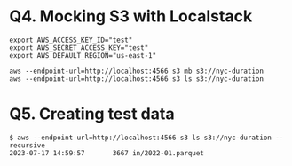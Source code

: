# Q4. Mocking S3 with Localstack

    export AWS_ACCESS_KEY_ID="test"
    export AWS_SECRET_ACCESS_KEY="test"
    export AWS_DEFAULT_REGION="us-east-1"

    aws --endpoint-url=http://localhost:4566 s3 mb s3://nyc-duration
    aws --endpoint-url=http://localhost:4566 s3 ls s3://nyc-duration

# Q5. Creating test data

    $ aws --endpoint-url=http://localhost:4566 s3 ls s3://nyc-duration --recursive
    2023-07-17 14:59:57       3667 in/2022-01.parquet